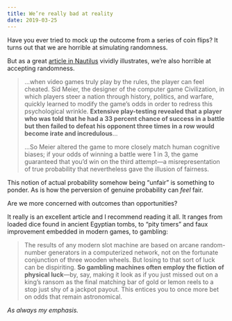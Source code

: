 ```yaml
---
title: We’re really bad at reality
date: 2019-03-25
---
```


<!--kg-card-begin: html--><p>Have you ever tried to mock up the outcome from a series of coin flips? It turns out that we are horrible at simulating randomness.</p>
<p>But as a great <a href="http://nautil.us/issue/70/variables/how-designers-engineer-luck-into-video-games-rp" target="_blank" rel="noopener noreferrer">article in Nautilus</a> vividly illustrates, we&#8217;re also horrible at accepting randomness.</p>
<blockquote><p>&#8230;when video games truly play by the rules, the player can feel cheated. Sid Meier, the designer of the computer game Civilization, in which players steer a nation through history, politics, and warfare, quickly learned to modify the game’s odds in order to redress this psychological wrinkle. <strong>Extensive play-testing revealed that a player who was told that he had a 33 percent chance of success in a battle but then failed to defeat his opponent three times in a row would become irate and incredulous</strong>&#8230;</p>
<p>&#8230;So Meier altered the game to more closely match human cognitive biases; if your odds of winning a battle were 1 in 3, the game guaranteed that you’d win on the third attempt—a misrepresentation of true probability that nevertheless gave the illusion of fairness.</p>
</blockquote>
<p>This notion of actual probability somehow being &#8220;unfair&#8221; is something to ponder. As is how the perversion of genuine probability can <em>feel </em>fair.</p>
<p>Are we more concerned with outcomes than opportunities?</p>
<p>It really is an excellent article and I recommend reading it all. It ranges from loaded dice found in ancient Egyptian tombs, to &#8220;pity timers&#8221; and faux improvement embedded in modern games, to gambling:</p>
<blockquote><p>The results of any modern slot machine are based on arcane random-number generators in a computerized network, not on the fortunate conjunction of three wooden wheels. But losing to that sort of luck can be dispiriting. <strong>So gambling machines often employ the fiction of physical luck</strong>—by, say, making it look as if you just missed out on a king’s ransom as the final matching bar of gold or lemon reels to a stop just shy of a jackpot payout. This entices you to once more bet on odds that remain astronomical.</p>
</blockquote>
<p><em>As always my emphasis.</em></p>
<!--kg-card-end: html-->
